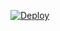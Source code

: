 
[![Deploy](https://www.herokucdn.com/deploy/button.svg)](https://www.heroku.com/deploy?template=https://github.com/2022EndWorldBegin/R999)

